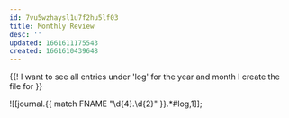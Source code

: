 ```yaml
---
id: 7vu5wzhaysl1u7f2hu5lf03
title: Monthly Review
desc: ''
updated: 1661611175543
created: 1661610439648
---
```


{{! I want to see all entries under 'log' for the year and month I create the file for }}

![[journal.{{ match FNAME "\d{4}.\d{2}" }}.*#log,1]];
